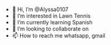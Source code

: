 - 👋 Hi, I’m @Alyssa0107
- 👀 I’m interested in Lawn Tennis 
- 🌱 I’m currently learning Spanish
- 💞️ I’m looking to collaborate on 
- 📫 How to reach me whatsapp, gmail 

<!---
Alyssa0107/Alyssa0107 is a ✨ special ✨ repository because its `README.md` (this file) appears on your GitHub profile.
You can click the Preview link to take a look at your changes.
--->
